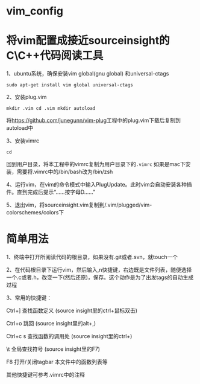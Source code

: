 # vim_config
# 将vim配置成接近sourceinsight的C\C++代码阅读工具

1、ubuntu系统，确保安装vim  global(gnu global) 和universal-ctags

<code>sudo apt-get install vim global universal-ctags</code>

2、安装plug.vim

<code>mkdir .vim
cd .vim
mkdir autoload
</code>

将<url>https://github.com/junegunn/vim-plug</url>工程中的plug.vim下载后复制到autoload中

3、安装vimrc

<code>cd </code> 

回到用户目录，将本工程中的vimrc复制为用户目录下的<code>.vimrc</code></cr>
如果是mac下安装，需要将.vimrc中的/bin/bash改为/bin/zsh</cr>

4、运行vim，在vim的命令模式中输入PlugUpdate。此时vim会自动安装各种插件。直到完成后提示“……按字母D……”</cr>

5、退出vim，将sourceinsight.vim复制到/.vim/plugged/vim-colorschemes/colors下</cr>

# 简单用法
1、终端中打开所阅读代码的根目录，如果没有.git或者.svn，就touch一个

2、在代码根目录下运行vim，然后输入,n快捷键，右边既是文件列表，随便选择一个.c或者.h，改变一下(然后还原)，保存。这个动作是为了出发tags的自动生成过程

3、常用的快捷键：

Ctrl+]    查找函数定义      (source insight里的ctrl+鼠标双击)

Ctrl+o    跳回            (source insight里的alt+,)

Ctrl+c s  查找函数的调用处  (source insight里的ctrl+\)  

\t        全局查找符号      (source insight里的F7)

F8        打开/关闭tagbar   本文件中的函数列表等

其他快捷键可参考.vimrc中的注释

